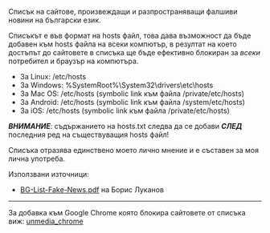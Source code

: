 Списък на сайтове, произвеждащи и разпространяващи фалшиви новини на български език.

Списъкът е във формат на hosts файл, това дава възможност да бъде добавен към hosts файла на всеки компютър, в резултат на което достъпът до сайтовете в списъка ще бъде ефективно блокиран за *всеки* потребител и браузър на компютъра.

- За Linux: /etc/hosts   
- За Windows: %SystemRoot%\System32\drivers\etc\hosts   
- За Mac OS: /etc/hosts (symbolic link към файла /private/etc/hosts)   
- За Android: /etc/hosts (symbolic link към файла /system/etc/hosts)   
- За iOS: /etc/hosts (symbolic link към файла /private/etc/hosts)   

_**ВНИМАНИЕ**_: съдържанието на hosts.txt следва да се добави _**СЛЕД**_ последния ред на съществуващия hosts файл!

Списъка отразява единствено моето лично мнение и е съставен за моя лична употреба.

Използвани източници:
- [BG-List-Fake-News.pdf](https://app.box.com/s/1467cn3s3n0l45zfqdvxxjqr13pfq28a) на Борис Луканов

---
За добавка към Google Chrome която блокира сайтовете от списъка виж: [unmedia_chrome](https://github.com/yradunchev/unmedia_chrome)
